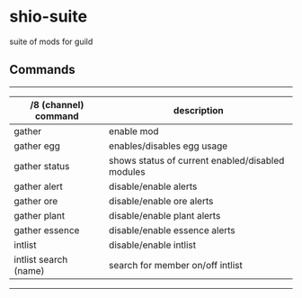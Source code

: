 # shio-suite

suite of mods for guild

## Commands

------

/8 (channel) command | description
--- | ---
gather | enable mod
gather egg | enables/disables egg usage
gather status | shows status of current enabled/disabled modules
gather alert | disable/enable alerts
gather ore | disable/enable ore alerts
gather plant | disable/enable plant alerts
gather essence | disable/enable essence alerts
intlist | disable/enable intlist
intlist search (name) | search for member on/off intlist
------
